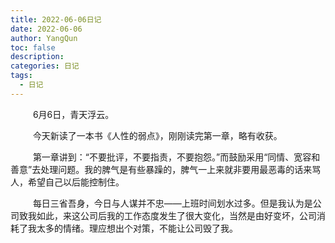 ```yaml
---
title: 2022-06-06日记
date: 2022-06-06
author: YangQun
toc: false
description:
categories: 日记
tags:
  - 日记
---
```


&emsp; &emsp; 6月6日，青天浮云。

&emsp; &emsp; 今天新读了一本书《人性的弱点》，刚刚读完第一章，略有收获。

&emsp; &emsp; 第一章讲到：“不要批评，不要指责，不要抱怨。”而鼓励采用“同情、宽容和善意”去处理问题。我的脾气是有些暴躁的，脾气一上来就非要用最恶毒的话来骂人，希望自己以后能控制住。

&emsp; &emsp; 每日三省吾身，今日与人谋并不忠——上班时间划水过多。但是我认为是公司致我如此，来这公司后我的工作态度发生了很大变化，当然是由好变坏，公司消耗了我太多的情绪。理应想出个对策，不能让公司毁了我。
